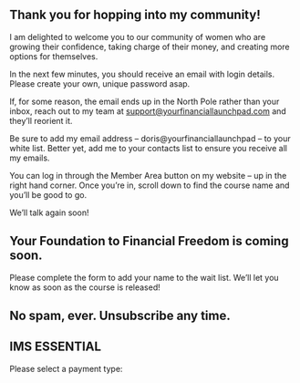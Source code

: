 ## Thank you for hopping into my community!

I am delighted to welcome you to our community of women who are growing their confidence, taking charge of their money, and creating more options for themselves.

In the next few minutes, you should receive an email with login details. Please create your own, unique password asap.

If, for some reason, the email ends up in the North Pole rather than your inbox, reach out to my team at [support@yourfinanciallaunchpad.com](mailto:doris@yourfinanciallaunchpad.com) and they’ll reorient it.

Be sure to add my email address – doris@yourfinanciallaunchpad – to your white list. Better yet, add me to your contacts list to ensure you receive all my emails.

You can log in through the Member Area button on my website – up in the right hand corner. Once you’re in, scroll down to find the course name and you’ll be good to go.

We’ll talk again soon!

## Your Foundation to Financial Freedom is coming soon.

Please complete the form to add your name to the wait list. We’ll let you know as soon as the course is released!

## No spam, ever. Unsubscribe any time.

## IMS ESSENTIAL

Please select a payment type: